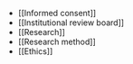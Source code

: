 - [[Informed consent]]
- [[Institutional review board]]
- [[Research]]
- [[Research method]]
- [[Ethics]]